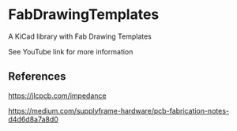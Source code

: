 # FabDrawingTemplates
A KiCad library with Fab Drawing Templates

See YouTube link for more information

## References

https://jlcpcb.com/impedance

https://medium.com/supplyframe-hardware/pcb-fabrication-notes-d4d6d8a7a8d0
